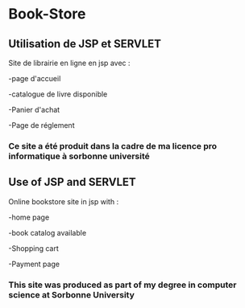 # Book-Store

## Utilisation de JSP et SERVLET


Site de librairie en ligne en jsp avec :

-page d'accueil

-catalogue de livre disponible

-Panier d'achat

-Page de réglement


### Ce site a été produit dans la cadre de ma licence pro informatique à sorbonne université


## Use of JSP and SERVLET


Online bookstore site in jsp with :

-home page

-book catalog available

-Shopping cart

-Payment page


### This site was produced as part of my degree in computer science at Sorbonne University

